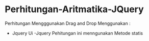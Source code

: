 # Perhitungan-Aritmatika-JQuery
Perhitungan Mengggunakan Drag and Drop Menggunakan :
- Jquery Ui
-Jquery
Pehitungan ini menngunakan Metode statis

